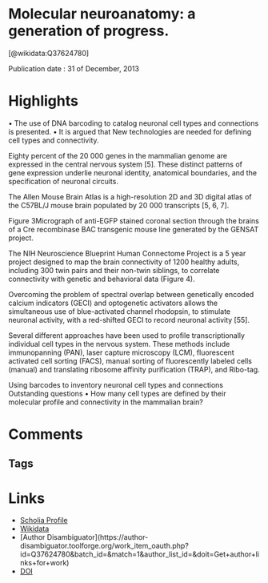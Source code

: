 
Molecular neuroanatomy: a generation of progress.
=================================================
  
  [@wikidata:Q37624780]  
  
Publication date : 31 of December, 2013  

# Highlights
• The use of DNA barcoding to catalog neuronal cell types and connections is presented.
• It is argued that New technologies are needed for defining cell types and connectivity.

Eighty percent of the 20 000 genes in the mammalian genome are expressed in the central nervous system [5]. These distinct patterns of gene expression underlie neuronal identity, anatomical boundaries, and the specification of neuronal circuits.

The Allen Mouse Brain Atlas is a high-resolution 2D and 3D digital atlas of the C57BL/J mouse brain populated by 20 000 transcripts [5, 6, 7]. 

Figure 3Micrograph of anti-EGFP stained coronal section through the brains of a Cre recombinase BAC transgenic mouse line generated by the GENSAT project.

The NIH Neuroscience Blueprint Human Connectome Project is a 5 year project designed to map the brain connectivity of 1200 healthy adults, including 300 twin pairs and their non-twin siblings, to correlate connectivity with genetic and behavioral data (Figure 4).

Overcoming the problem of spectral overlap between genetically encoded calcium indicators (GECI) and optogenetic activators allows the simultaneous use of blue-activated channel rhodopsin, to stimulate neuronal activity, with a red-shifted GECI to record neuronal activity [55].

Several different approaches have been used to profile transcriptionally individual cell types in the nervous system. These methods include immunopanning (PAN), laser capture microscopy (LCM), fluorescent activated cell sorting (FACS), manual sorting of fluorescently labeled cells (manual) and translating ribosome affinity purification (TRAP), and Ribo-tag.

Using barcodes to inventory neuronal cell types and connections
Outstanding questions
•
How many cell types are defined by their molecular profile and connectivity in the mammalian brain?
# Comments

## Tags

# Links
  
 * [Scholia Profile](https://scholia.toolforge.org/work/Q37624780)  
 * [Wikidata](https://www.wikidata.org/wiki/Q37624780)  
 * [Author Disambiguator](https://author-
disambiguator.toolforge.org/work_item_oauth.php?id=Q37624780&batch_id=&match=1&author_list_id=&doit=Get+author+links+for+work)  
 * [DOI](https://doi.org/10.1016/J.TINS.2013.11.001)  
